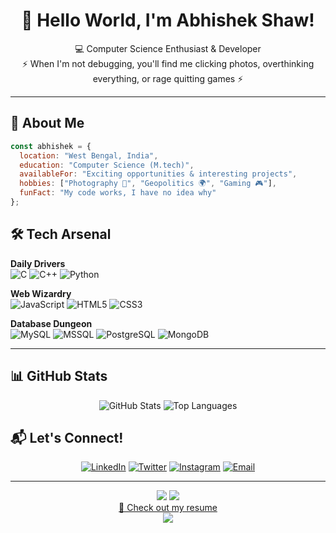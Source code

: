 # <div align="center">👋 Hello World, I'm Abhishek Shaw!</div>

<!-- <div align="center">
  <img src="https://media.giphy.com/media/qgQUggAC3Pfv687qPC/giphy.gif" width="300" alt="Coding Animation">
</div> -->

<div align="center">💻 Computer Science Enthusiast & Developer </div>
<div align="center">⚡ When I'm not debugging, you'll find me clicking photos, overthinking everything, or rage quitting games ⚡</div>

---

## 🚀 About Me

```javascript
const abhishek = {
  location: "West Bengal, India",
  education: "Computer Science (M.tech)",
  availableFor: "Exciting opportunities & interesting projects",
  hobbies: ["Photography 📸", "Geopolitics 🌍", "Gaming 🎮"],
  funFact: "My code works, I have no idea why"
};
```

## 🛠️ Tech Arsenal 

**Daily Drivers**  
![C](https://img.shields.io/badge/C-🔧%20The%20OG%20Language-A8B9CC?style=flat&logo=c) 
![C++](https://img.shields.io/badge/C++-😈%20Pointers%20&%20Nightmares-00599C?style=flat&logo=c%2B%2B) 
![Python](https://img.shields.io/badge/Python-🐍%20Ssssuper%20Simple-3776AB?style=flat&logo=python)

**Web Wizardry**  
![JavaScript](https://img.shields.io/badge/JS-✨%20Where%20Magic%20Happens-F7DF1E?style=flat&logo=javascript) 
![HTML5](https://img.shields.io/badge/HTML-📄%20Skeleton%20Crew-E34F26?style=flat&logo=html5) 
![CSS3](https://img.shields.io/badge/CSS-🎨%20Pixel%20Pusher-1572B6?style=flat&logo=css3)

**Database Dungeon**  
![MySQL](https://img.shields.io/badge/MySQL-🗄️%20OG%20Data%20Hoarder-4479A1?style=flat&logo=mysql)
![MSSQL](https://img.shields.io/badge/MSSQL-🏰%20Enterprise%20Guardian-CC2927?style=flat&logo=microsoft-sql-server) 
![PostgreSQL](https://img.shields.io/badge/PostgreSQL-🛡️%20SQL%20Samurai-4169E1?style=flat&logo=postgresql) 
![MongoDB](https://img.shields.io/badge/MongoDB-📄%20Document%20DJ-47A248?style=flat&logo=mongodb) 

---


## 📊 GitHub Stats

<div align="center">
  <img src="https://github-readme-stats.vercel.app/api?username=abhishaw67890&show_icons=true&theme=radical" alt="GitHub Stats" />
  <img src="https://github-readme-stats.vercel.app/api/top-langs?username=abhishaw67890&show_icons=true&theme=radical&layout=compact" alt="Top Languages" />
</div>

## 📬 Let's Connect! 

<div align="center">
  <a href="https://linkedin.com/in/abhishek-shaw-9ba033203/"><img src="https://img.shields.io/badge/LinkedIn-0077B5?style=for-the-badge&logo=linkedin&logoColor=white" alt="LinkedIn"/></a>
  <a href="https://twitter.com/abhishaw67890"><img src="https://img.shields.io/badge/Twitter-1DA1F2?style=for-the-badge&logo=twitter&logoColor=white" alt="Twitter"/></a>
  <a href="https://www.instagram.com/abhi_shaw_99/"><img src="https://img.shields.io/badge/Instagram-E4405F?style=for-the-badge&logo=instagram&logoColor=white" alt="Instagram"/></a>
  <a href="mailto:abhishaw67890@gmail.com"><img src="https://img.shields.io/badge/Gmail-D14836?style=for-the-badge&logo=gmail&logoColor=white" alt="Email"/></a>
</div>

---

<div align="center">
  <img src="https://forthebadge.com/images/badges/built-with-love.svg" />
  <img src="https://forthebadge.com/images/badges/powered-by-coffee.svg" />
</div>

<div align="center">
  <a href="https://drive.google.com/file/d/1uEMN3PfG4-Iy-GZ2_-X3Mznbw_FA1XlD/view?usp=drive_link">📄 Check out my resume </a>
  <br>
</div>

<div align="center">
  <img src="https://komarev.com/ghpvc/?username=abhishaw67890&label=Profile%20views&color=blueviolet&style=flat"/>
</div>

